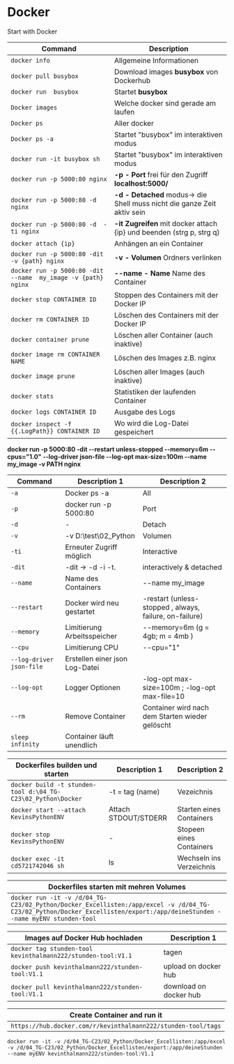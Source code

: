 # Docker

Start with Docker

| Command                                                        | Description                                                              |
| -------------------------------------------------------------- | ------------------------------------------------------------------------ |
| `docker info`                                                  | Allgemeine Informationen                                                 |
| `docker pull busybox`                                          | Download images **busybox** von Dockerhub                                |
| `docker run  busybox`                                          | Startet **busybox**                                                      |
| `Docker images`                                                | Welche docker sind gerade am laufen                                      |
| `Docker ps`                                                    | Aller docker                                                             |
| `Docker ps -a`                                                 | Startet "busybox" im interaktiven modus                                  |
| `docker run -it busybox sh`                                    | Startet "busybox" im interaktiven modus                                  |
| `docker run -p 5000:80 nginx`                                  | **-p - Port** frei für den Zugriff **localhost:5000/**                   |
| `docker run -p 5000:80 -d nginx`                               | **-d - Detached** modus-> die Shell muss nicht die ganze Zeit aktiv sein |
| `docker run -p 5000:80 -d  -ti nginx`                          | **-it Zugreifen** mit docker attach {ip} und beenden (strg p, strg q)    |
| `docker attach {ip}`                                           | Anhängen an ein Container                                                |
| `docker run -p 5000:80 -dit  -v {path} nginx`                  | **-v - Volumen** Ordners verlinken                                       |
| `docker run -p 5000:80 -dit  --name  my_image -v {path} nginx` | **--name - Name** Name des Container                                     |
| `docker stop CONTAINER ID`                                     | Stoppen des Containers mit der Docker IP                                 |
| `docker rm CONTAINER ID`                                       | Löschen des Containers mit der Docker IP                                 |
| `docker container prune`                                       | Löschen aller Container (auch inaktive)                                  |
| `docker image rm CONTAINER NAME`                               | Löschen des Images z.B. nginx                                            |
| `docker image prune`                                           | Löschen aller Images (auch inaktive)                                     |
| `docker stats`                                                 | Statistiken der laufenden Container                                      |
| `docker logs CONTAINER ID`                                     | Ausgabe des Logs                                                         |
| `docker inspect -f {{.LogPath}} CONTAINER ID`                  | Wo wird die Log-Datei gespeichert                                        |

**docker run -p 5000:80 -dit --restart unless-stopped --memory=6m --cpus="1.0" --log-driver json-file --log-opt max-size=100m --name my_image -v PATH nginx**

| Command                  | Description 1                  | Description 2                                           |
| ------------------------ | ------------------------------ | ------------------------------------------------------- |
| `-a`                     | Docker ps -a                   | All                                                     |
| `-p`                     | docker run -p 5000:80          | Port                                                    |
| `-d`                     | -                              | Detach                                                  |
| `-v`                     | -v D:\test\02_Python           | Volumen                                                 |
| `-ti`                    | Erneuter Zugriff möglich       | Interactive                                             |
| `-dit`                   | -dit -> -d -i -t.              | interactively & detached                                |
| `--name`                 | Name des Containers            | --name my_image                                         |
| `--restart`              | Docker wird neu gestartet      | -restart (unless-stopped , always, failure, on-failure) |
| `--memory`               | Limitierung Arbeitsspeicher    | --memory=6m (g = 4gb; m = 4mb )                         |
| `--cpu`                  | Limitierung CPU                | --cpu="1"                                               |
| `--log-driver json-file` | Erstellen einer json Log-Datei |                                                         |
| `--log-opt`              | Logger Optionen                | -log-opt max-size=100m ; -log-opt max-file=10           |
| `--rm`                   | Remove Container               | Container wird nach dem Starten wieder gelöscht         |
| `sleep infinity`         | Container läuft unendlich      |                                                         |

| Dockerfiles builden und starten                              | Description 1        | Description 2            |
| ------------------------------------------------------------ | -------------------- | ------------------------ |
| `docker build -t stunden-tool d:\04_TG-C23\02_Python\Docker` | -t = tag (name)      | Vezeichnis               |
| `docker start --attach KevinsPythonENV`                      | Attach STDOUT/STDERR | Starten eines Containers |
| `docker stop KevinsPythonENV`                                | -                    | Stopeen eines Containers |
| `docker exec -it cd5721742046 sh`                            | ls                   | Wechseln ins Verzeichnis |

| Dockerfiles starten mit mehren Volumes                                                                                                                                   |
| ------------------------------------------------------------------------------------------------------------------------------------------------------------------------ |
| `docker run -it -v /d/04_TG-C23/02_Python/Docker_Excellisten:/app/excel -v /d/04_TG-C23/02_Python/Docker_Excellisten/export:/app/deineStunden --name myENV stunden-tool` |

| Images auf Docker Hub hochladen                              | Description 1          |
| ------------------------------------------------------------ | ---------------------- |
| `docker tag stunden-tool kevinthalmann222/stunden-tool:V1.1` | tagen                  |
| `docker push kevinthalmann222/stunden-tool:V1.1`             | upload on docker hub   |
| `docker pull kevinthalmann222/stunden-tool:V1.1`             | download on docker hub |

| Create Container and run it                                   |
| ------------------------------------------------------------- |
| `https://hub.docker.com/r/kevinthalmann222/stunden-tool/tags` |

`docker run -it -v /d/04_TG-C23/02_Python/Docker_Excellisten:/app/excel -v /d/04_TG-C23/02_Python/Docker_Excellisten/export:/app/deineStunden --name myENV kevinthalmann222/stunden-tool:V1.1`
